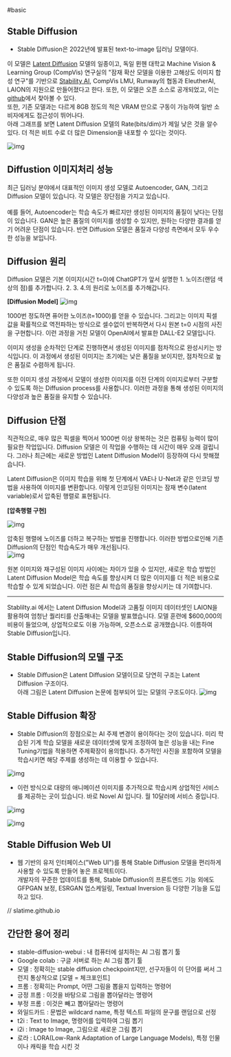 #basic

## Stable Diffusion 
 - Stable Diffusion은 2022년에 발표된 text-to-image 딥러닝 모델이다.
 
이 모델은 [Latent Diffusion](https://github.com/CompVis/latent-diffusion) 모델의 일종이고, 독일 뮌헨 대학교 Machine Vision & Learning Group (CompVis) 연구실의 "잠재 확산 모델을 이용한 고해상도 이미지 합성 연구"를 기반으로  [Stability AI](https://en.wikipedia.org/wiki/Stable_Diffusion), CompVis LMU, Runway의 협동과 EleutherAI, LAION의 지원으로 만들어졌다고 한다. 또한, 이 모델은 오픈 소스로 공개되었고, 이는 [github](https://github.com/CompVis/stable-diffusion)에서 찾아볼 수 있다.
<br>
또한, 기존 모델과는 다르게 8GB 정도의 적은 VRAM 만으로 구동이 가능하여 일반 소비자에게도 접근성이 뛰어나다.
 <br>
아래 그래프를 보면 Latent Diffusion 모델의 Rate(bits/dim)가 제일 낮은 것을 알수 있다. 더 적은 비트 수로 더 많은 Dimension을 내포할 수 있다는 것이다.

![img](/images/latentdm.png)

## Diffustion 이미지처리 성능 
최근 딥러닝 분야에서 대표적인 이미지 생성 모델로 Autoencoder, GAN, 그리고 Diffusion 모델이 있습니다. 각 모델은 장단점을 가지고 있습니다.<br><br>예를 들어, Autoencoder는 학습 속도가 빠르지만 생성된 이미지의 품질이 낮다는 단점이 있습니다. GAN은 높은 품질의 이미지를 생성할 수 있지만, 원하는 다양한 결과를 얻기 어려운 단점이 있습니다. 반면 Diffusion 모델은 품질과 다양성 측면에서 모두 우수한 성능을 보입니다.

## Diffusion 원리
Diffusion 모델은 기본 이미지(시간 t=0)에 ChatGPT가 앞서 설명한 1. 노이즈(랜덤 색상의 점)를 추가합니다. 2. 3. 4.의 원리로 노이즈를 추가해갑니다.

**[Diffusion Model]**
![img](/images/dfmodel.png)
<br>

1000번 정도하면 퓨어한 노이즈(t=1000)를 얻을 수 있습니다. 그리고는 이미지 픽셀 값을 확률적으로 역전파하는 방식으로 셀수없이 반복하면서 다시 원본 t=0 시점의 사진을 구현합니다. 이런 과정을 거친 모델이 OpenAI에서 발표한 DALL-E2 모델입니다.

이미지 생성을 순차적인 단계로 진행하면서 생성된 이미지를 점차적으로 완성시키는 방식입니다. 이 과정에서 생성된 이미지는 초기에는 낮은 품질을 보이지만, 점차적으로 높은 품질로 수렴하게 됩니다.

또한 이미지 생성 과정에서 모델이 생성한 이미지를 이전 단계의 이미지로부터 구분할 수 있도록 하는 Diffusion process를 사용합니다. 이러한 과정을 통해 생성된 이미지의 다양성과 높은 품질을 유지할 수 있습니다.

## Diffusion 단점
직관적으로, 매우 많은 픽셀을 찍어서 1000번 이상 왕복하는 것은 컴퓨팅 능력이 많이 필요한 작업입니다. Diffusion 모델은 이 작업을 수행하는 데 시간이 매우 오래 걸립니다. 그러나 최근에는 새로운 방법인 Latent Diffusion Model이 등장하여 다시 핫해졌습니다.

Latent Diffusion은 이미지 학습을 위해 첫 단계에서 VAE나 U-Net과 같은 인코딩 방법을 사용하여 이미지를 변환합니다. 이렇게 인코딩된 이미지는 잠재 변수(latent variable)로서 압축된 행렬로 표현됩니다.

**[압축행렬 구현]**

![img](/images/dfs.png)


압축된 행렬에 노이즈를 더하고 복구하는 방법을 진행합니다. 이러한 방법으로인해 기존 Diffusion의 단점인 학습속도가 매우 개선됩니다.<br>
![img](/images/dfm.png)

원본 이미지와 재구성된 이미지 사이에는 차이가 있을 수 있지만, 새로운 학습 방법인 Latent Diffusion Model은 학습 속도를 향상시켜 더 많은 이미지를 더 적은 비용으로 학습할 수 있게 되었습니다. 이런 점은 AI 학습의 품질을 향상시키는 데 기여합니다.


----
Stablilty.ai 에서는 Latent Diffusion Model과 고품질 이미지 데이터셋인 LAION을 활용하여 엄청난 퀄리티를 산출해내는 모델을 발표했습니다. 모델 훈련에 $600,000의 비용이 들었으며, 상업적으로도 이용 가능하며, 오픈소스로 공개했습니다. 이름하여 Stable Diffusion입니다.

## Stable Diffusion의 모델 구조

- Stable Diffusion은 Latent Diffusion 모델이므로 당연히 구조는 Latent Diffusion 구조이다.<br>아래 그림은 Latent Diffusion 논문에 첨부되어 있는 모델의 구조도이다.
![img](/images/dfstructure.png)

## Stable Diffusion 확장
- Stable Diffusion의 장점으로는 AI 주제 변경이 용이하다는 것이 있습니다. 미리 학습된 기계 학습 모델을 새로운 데이터셋에 맞게 조정하여 높은 성능을 내는 Fine Tuning기법을 적용하면 주제확장이 용의합니다. 추가적인 사진을 포함하여 모델을 학습시키면 해당 주제를 생성하는 데 이용할 수 있습니다.

![img](/images/dmpo.png)

- 이런 방식으로 대량의 애니메이션 이미지를 추가적으로 학습시켜 상업적인 서비스를 제공하는 곳이 있습니다.
바로 Novel AI 입니다. 월 10달러에 서비스 중입니다.

![img](/images/dmno.png)

![img](/images/dmno1.png)
## Stable Diffusion Web UI
 - 웹 기반의 유저 인터페이스("Web UI")를 통해 Stable Diffusion 모델을 편리하게 사용할 수 있도록 만들어 놓은 프로젝트이다.<br>개발자의 꾸준한 업데이트를 통해, Stable Diffusion의 프론트엔드 기능 외에도 GFPGAN 보정, ESRGAN 업스케일링, Textual Inversion 등 다양한 기능을 도입하고 있다.

 // slatime.github.io


 ## 간단한 용어 정리 
- stable-diffusion-webui : 내 컴퓨터에 설치하는 AI 그림 뽑기 툴
- Google colab : 구글 서버로 하는 AI 그림 뽑기 툴
- 모델 : 정확히는 stable diffusion checkpoint지만, 선구자들이 이 단어를 써서 그런지 통상적으로 [모델 = 체크포인트]
- 프롬 : 정확히는 Prompt, 어떤 그림을 뽑을지 입력하는 명령어
- 긍정 프롬 : 이것을 바탕으로 그림을 뽑아달라는 명령어
- 부정 프롬 : 이것은 빼고 뽑아달라는 명령어
- 와일드카드 : 문법은 wildcard name, 특정 텍스트 파일의 문구를 랜덤으로 선정
- t2i : Text to Image, 명령어를 입력하여 그림 뽑기
- i2i : Image to Image, 그림으로 새로운 그림 뽑기
- 로라 : LORA(Low-Rank Adaptation of Large Language Models), 특정 인물이나 캐릭을 학습 시킨 것